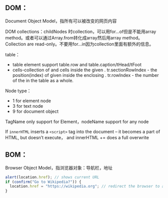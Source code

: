 ## DOM：

Document Object Model，指所有可以被改变的网页内容

DOM collections：childNodes 时collection，可以用for...of但是不能用array method。或者可以通过Array.from转化成array然后用array method。Collection are read-only。不要用for...in因为collection里面有额外的信息。

table：

* table element support table.row and table.caption/tHead/tFoot
* <tr> cells-collection of <td> and <th> cells inside the given <tr>. tr.sectionRowIndex - the position(index) of given <tr> inside the enclosing <thead> <tbody> <tfoot>. tr.rowIndex - the number of the <tr> in the table as a whole.

Node type：

* 1 for element node
* 3 for text node
* 9 for document object

TagName only support for Element，nodeName support for any node

If `innerHTML` inserts a `<script>` tag into the document – it becomes a part of HTML, but doesn’t execute， and innerHTML += does a full overwrite





## BOM：

Browser Object Model，指浏览器对象：导航栏，地址

```javascript
alert(location.href); // shows current URL
if (confirm("Go to Wikipedia?")) {
  location.href = "https://wikipedia.org"; // redirect the browser to another URL
}
```

